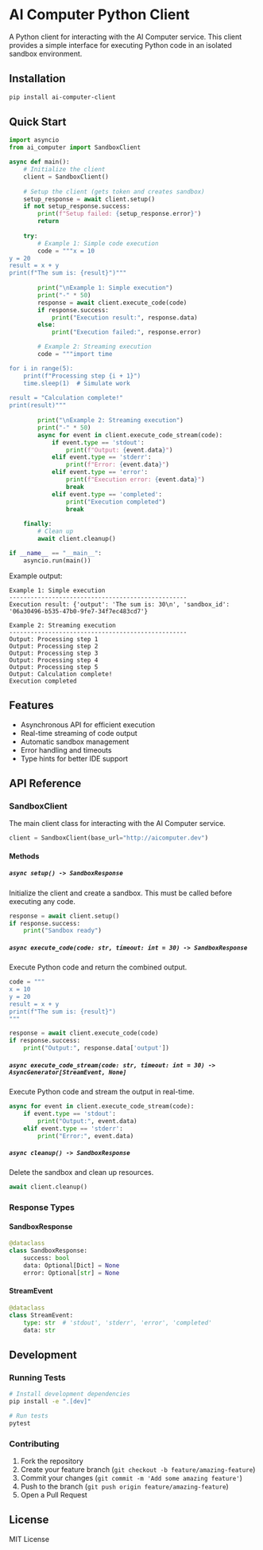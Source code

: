 # AI Computer Python Client

A Python client for interacting with the AI Computer service. This client provides a simple interface for executing Python code in an isolated sandbox environment.

## Installation

```bash
pip install ai-computer-client
```

## Quick Start

```python
import asyncio
from ai_computer import SandboxClient

async def main():
    # Initialize the client
    client = SandboxClient()
    
    # Setup the client (gets token and creates sandbox)
    setup_response = await client.setup()
    if not setup_response.success:
        print(f"Setup failed: {setup_response.error}")
        return
    
    try:
        # Example 1: Simple code execution
        code = """x = 10
y = 20
result = x + y
print(f"The sum is: {result}")"""
        
        print("\nExample 1: Simple execution")
        print("-" * 50)
        response = await client.execute_code(code)
        if response.success:
            print("Execution result:", response.data)
        else:
            print("Execution failed:", response.error)

        # Example 2: Streaming execution
        code = """import time

for i in range(5):
    print(f"Processing step {i + 1}")
    time.sleep(1)  # Simulate work
    
result = "Calculation complete!"
print(result)"""
        
        print("\nExample 2: Streaming execution")
        print("-" * 50)
        async for event in client.execute_code_stream(code):
            if event.type == 'stdout':
                print(f"Output: {event.data}")
            elif event.type == 'stderr':
                print(f"Error: {event.data}")
            elif event.type == 'error':
                print(f"Execution error: {event.data}")
                break
            elif event.type == 'completed':
                print("Execution completed")
                break
    
    finally:
        # Clean up
        await client.cleanup()

if __name__ == "__main__":
    asyncio.run(main())
```

Example output:
```
Example 1: Simple execution
--------------------------------------------------
Execution result: {'output': 'The sum is: 30\n', 'sandbox_id': '06a30496-b535-47b0-9fe7-34f7ec483cd7'}

Example 2: Streaming execution
--------------------------------------------------
Output: Processing step 1
Output: Processing step 2
Output: Processing step 3
Output: Processing step 4
Output: Processing step 5
Output: Calculation complete!
Execution completed
```

## Features

- Asynchronous API for efficient execution
- Real-time streaming of code output
- Automatic sandbox management
- Error handling and timeouts
- Type hints for better IDE support

## API Reference

### SandboxClient

The main client class for interacting with the AI Computer service.

```python
client = SandboxClient(base_url="http://aicomputer.dev")
```

#### Methods

##### `async setup() -> SandboxResponse`
Initialize the client and create a sandbox. This must be called before executing any code.

```python
response = await client.setup()
if response.success:
    print("Sandbox ready")
```

##### `async execute_code(code: str, timeout: int = 30) -> SandboxResponse`
Execute Python code and return the combined output.

```python
code = """
x = 10
y = 20
result = x + y
print(f"The sum is: {result}")
"""

response = await client.execute_code(code)
if response.success:
    print("Output:", response.data['output'])
```

##### `async execute_code_stream(code: str, timeout: int = 30) -> AsyncGenerator[StreamEvent, None]`
Execute Python code and stream the output in real-time.

```python
async for event in client.execute_code_stream(code):
    if event.type == 'stdout':
        print("Output:", event.data)
    elif event.type == 'stderr':
        print("Error:", event.data)
```

##### `async cleanup() -> SandboxResponse`
Delete the sandbox and clean up resources.

```python
await client.cleanup()
```

### Response Types

#### SandboxResponse
```python
@dataclass
class SandboxResponse:
    success: bool
    data: Optional[Dict] = None
    error: Optional[str] = None
```

#### StreamEvent
```python
@dataclass
class StreamEvent:
    type: str  # 'stdout', 'stderr', 'error', 'completed'
    data: str
```

## Development

### Running Tests

```bash
# Install development dependencies
pip install -e ".[dev]"

# Run tests
pytest
```

### Contributing

1. Fork the repository
2. Create your feature branch (`git checkout -b feature/amazing-feature`)
3. Commit your changes (`git commit -m 'Add some amazing feature'`)
4. Push to the branch (`git push origin feature/amazing-feature`)
5. Open a Pull Request

## License

MIT License 